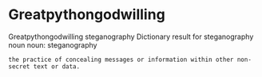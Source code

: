 # Greatpythongodwilling
Greatpythongodwilling
steganography
Dictionary result for steganography
noun
noun: steganography

    the practice of concealing messages or information within other non-secret text or data.
    
    
